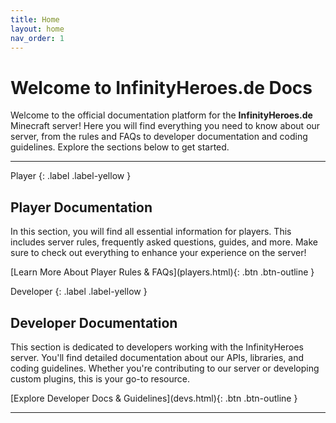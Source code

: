 ```yaml
---
title: Home
layout: home
nav_order: 1
---
```


# Welcome to InfinityHeroes.de Docs

Welcome to the official documentation platform for the **InfinityHeroes.de** Minecraft server! Here you will find everything you need to know about our server, from the rules and FAQs to developer documentation and coding guidelines. Explore the sections below to get started.

****

Player
{: .label .label-yellow }

## Player Documentation

In this section, you will find all essential information for players. This includes server rules, frequently asked questions, guides, and more. Make sure to check out everything to enhance your experience on the server!


<span class="fs-5">
[Learn More About Player Rules & FAQs](players.html){: .btn .btn-outline }
</span>

Developer
{: .label .label-yellow }

## Developer Documentation

This section is dedicated to developers working with the InfinityHeroes server. You'll find detailed documentation about our APIs, libraries, and coding guidelines. Whether you're contributing to our server or developing custom plugins, this is your go-to resource.

<span class="fs-5">
[Explore Developer Docs & Guidelines](devs.html){: .btn .btn-outline }
</span>

---

